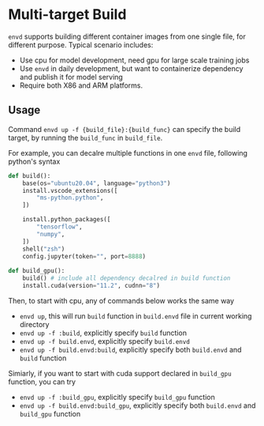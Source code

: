 # Multi-target Build

`envd` supports building different container images from one single file, for different purpose. Typical scenario includes:

- Use cpu for model development, need gpu for large scale training jobs
- Use `envd` in daily development, but want to containerize dependency and publish it for model serving
- Require both X86 and ARM platforms.

## Usage

Command `envd up -f {build_file}:{build_func}` can specify the build target, by running the `build_func` in `build_file`. 

For example, you can decalre multiple functions in one `envd` file, following python's syntax

<custom-title title=" build.envd">

```python
def build():
    base(os="ubuntu20.04", language="python3")
    install.vscode_extensions([
        "ms-python.python",
    ])

    install.python_packages([
        "tensorflow",
        "numpy",
    ])
    shell("zsh")
    config.jupyter(token="", port=8888)
    
def build_gpu():
    build() # include all dependency decalred in build function
    install.cuda(version="11.2", cudnn="8")
```

</custom-title>

Then, to start with cpu, any of commands below works the same way 

- `envd up`, this will run `build` function in `build.envd` file in 
current working directory
- `envd up -f :build`, explicitly specify `build` function
- `envd up -f build.envd`, explicitly specify `build.envd`
- `envd up -f build.envd:build`, explicitly specify both `build.envd` and `build` function

Simiarly, if you want to start with cuda support declared in `build_gpu` function, you can try

- `envd up -f :build_gpu`, explicitly specify `build_gpu` function
- `envd up -f build.envd:build_gpu`, explicitly specify both `build.envd` and `build_gpu` function
